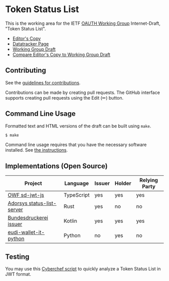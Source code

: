 # Token Status List

This is the working area for the IETF [OAUTH Working Group](https://datatracker.ietf.org/group/oauth/documents/) Internet-Draft, "Token Status List".

* [Editor's Copy](https://oauth-wg.github.io/draft-ietf-oauth-status-list/#go.draft-ietf-oauth-status-list.html)
* [Datatracker Page](https://datatracker.ietf.org/doc/draft-ietf-oauth-status-list)
* [Working Group Draft](https://datatracker.ietf.org/doc/html/draft-ietf-oauth-status-list)
* [Compare Editor's Copy to Working Group Draft](https://oauth-wg.github.io/draft-ietf-oauth-status-list/#go.draft-ietf-oauth-status-list.diff)


## Contributing

See the
[guidelines for contributions](https://github.com/oauth-wg/draft-ietf-oauth-status-list/blob/main/CONTRIBUTING.md).

Contributions can be made by creating pull requests.
The GitHub interface supports creating pull requests using the Edit (✏) button.


## Command Line Usage

Formatted text and HTML versions of the draft can be built using `make`.

```sh
$ make
```

Command line usage requires that you have the necessary software installed.  See
[the instructions](https://github.com/martinthomson/i-d-template/blob/main/doc/SETUP.md).

## Implementations (Open Source)

| Project                                                                                                           | Language   | Issuer | Holder | Relying Party |
|---|---|---|---|---|
| [OWF sd-jwt-js](https://github.com/openwallet-foundation/sd-jwt-js)                                               | TypeScript | yes    | yes    | yes           |
| [Adorsys status-list-server](https://github.com/adorsys/status-list-server)                                       | Rust       | yes    | no     | no            |
| [Bundesdruckerei issuer](https://github.com/Bundesdruckerei-GmbH/pid-issuer/tree/main/status-list-service-0.1.11) | Kotlin     | yes    | yes    | yes           |
| [eudi-wallet-it-python](https://github.com/italia/eudi-wallet-it-python/blob/main/pyeudiw/status_list)            | Python     | no     | yes    | no            |


## Testing

You may use this [Cyberchef script](https://gchq.github.io/CyberChef/#recipe=JWT_Decode()JPath_expression('status_list.lst','%5C%5Cn')From_Base64('A-Za-z0-9-_',true,false)Zlib_Inflate(0,0,'Adaptive',false,false)To_Binary('Line%20feed',8)Add_line_numbers()) to quickly analyze a Token Status List in JWT format.
